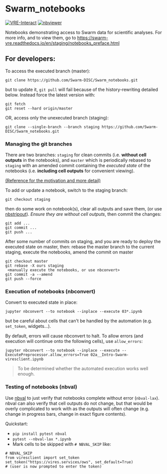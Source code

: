 # Swarm_notebooks

[![VRE-Interact](https://img.shields.io/badge/interact-VRE-blue)](https://vre.vires.services/user-redirect/lab/tree/shared/Swarm_notebooks/02a__Intro-Swarm-viresclient.ipynb)
[![nbviewer](https://img.shields.io/badge/render-nbviewer-orange.svg)](https://nbviewer.jupyter.org/github/Swarm-DISC/Swarm_notebooks/tree/master/)

Notebooks demonstrating access to Swarm data for scientific analyses. For more info, and to view them, go to https://swarm-vre.readthedocs.io/en/staging/notebooks_preface.html

## For developers:

To access the executed branch (master):
```
git clone https://github.com/Swarm-DISC/Swarm_notebooks.git
```
but to update it, `git pull` will fail because of the history-rewriting detailed below. Instead force the latest version with:
```
git fetch
git reset --hard origin/master
```

OR, access only the unexecuted branch (staging):
```
git clone --single-branch --branch staging https://github.com/Swarm-DISC/Swarm_notebooks.git
```

### Managing the git branches

There are two branches: `staging` for clean commits (i.e. **without cell outputs** in the notebooks), and `master` which is periodically rebased to `staging` with an amended commit containing the *executed state* of the notebooks (i.e. **including cell outputs** for convenient viewing).

[(Reference for the motivation and more detail)](https://mg.readthedocs.io/git-jupyter.html#making-a-change)

To add or update a notebook, switch to the staging branch:

```
git checkout staging
```

then do some work on notebook(s), clear all outputs and save them, (or use [nbstripout](https://github.com/kynan/nbstripout)). *Ensure they are without cell outputs*, then commit the changes:

```
git add ...
git commit ...
git push ...
```

After some number of commits on staging, and you are ready to deploy the executed state on master, then: rebase the master branch to the current staging, execute the notebooks, amend the commit on master

```
git checkout master
git rebase -X ours staging
 <manually execute the notebooks, or use nbconvert>
git commit -a --amend
git push --force
```

### Execution of notebooks (nbconvert)

Convert to executed state in place:

```
jupyter nbconvert --to notebook --inplace --execute 03*.ipynb
```

but be careful about cells that can't be handled by the automation (e.g. `set_token`, widgets...). 

By default, errors will cause nbconvert to halt. To allow errors (and execution will continue onto the following cells), use `allow_errors`:

```
jupyter nbconvert --to notebook --inplace --execute --ExecutePreprocessor.allow_errors=True 02a__Intro-Swarm-viresclient.ipynb
```

> To be determined whether the automated execution works well enough.

### Testing of notebooks (nbval)

Use [nbval](https://github.com/computationalmodelling/nbval) to just verify that notebooks complete without error (`nbval-lax`). nbval can also verify that cell outputs do not change, but that would be overly complicated to work with as the outputs will often change (e.g. change in progress bars, change in exact figure contents).

Quickstart:

- `pip install pytest nbval`
- `pytest --nbval-lax *.ipynb`
- Mark cells to be skipped with `# NBVAL_SKIP` like:

```
# NBVAL_SKIP
from viresclient import set_token
set_token("https://vires.services/ows", set_default=True)
# (user is now prompted to enter the token)
```